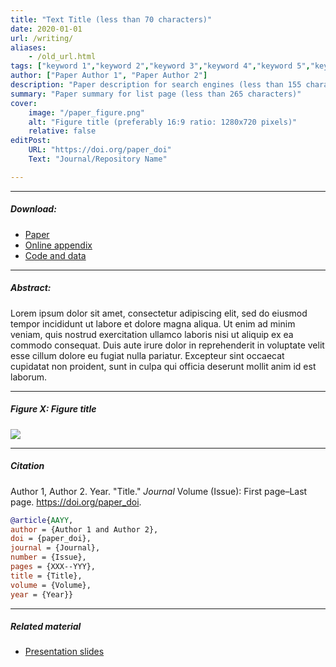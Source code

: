 ```yaml
---
title: "Text Title (less than 70 characters)" 
date: 2020-01-01
url: /writing/
aliases: 
    - /old_url.html
tags: ["keyword 1","keyword 2","keyword 3","keyword 4","keyword 5","keyword 6","keyword 7","keyword 8"]
author: ["Paper Author 1", "Paper Author 2"]
description: "Paper description for search engines (less than 155 characters)" 
summary: "Paper summary for list page (less than 265 characters)"
cover:
    image: "/paper_figure.png"
    alt: "Figure title (preferably 16:9 ratio: 1280x720 pixels)"
    relative: false
editPost:
    URL: "https://doi.org/paper_doi"
    Text: "Journal/Repository Name"

---
```


---

##### Download:

- [Paper](paper.pdf)
- [Online appendix](appendix.pdf)
- [Code and data](https://github.com/paper_repo)

---

##### Abstract:

Lorem ipsum dolor sit amet, consectetur adipiscing elit, sed do eiusmod tempor incididunt ut labore et dolore magna aliqua. Ut enim ad minim veniam, quis nostrud exercitation ullamco laboris nisi ut aliquip ex ea commodo consequat. Duis aute irure dolor in reprehenderit in voluptate velit esse cillum dolore eu fugiat nulla pariatur. Excepteur sint occaecat cupidatat non proident, sunt in culpa qui officia deserunt mollit anim id est laborum.

---

##### Figure X:  Figure title

![](figurex.png)

---

##### Citation

Author 1, Author 2. Year. "Title." *Journal* Volume (Issue): First page–Last page. https://doi.org/paper_doi.

```BibTeX
@article{AAYY,
author = {Author 1 and Author 2},
doi = {paper_doi},
journal = {Journal},
number = {Issue},
pages = {XXX--YYY},
title = {Title},
volume = {Volume},
year = {Year}}
```

---

##### Related material

+ [Presentation slides](presentation.pdf)